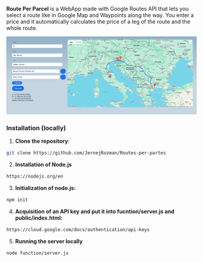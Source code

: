 
**Route Per Parcel** is a WebApp made with Google Routes API that lets you select a route like in Google Map and Waypoints along the way. You enter a price and it automatically calculates the price of a leg of the route and the whole route.

<p align="center">
  <img src="webapp.png" width="900" lenght="900"/>
</p>


### Installation (locally)

1. **Clone the repository**:
```bash
git clone https://github.com/JernejRozman/Routes-per-partes
```
2. **Installation of Node.js**
```bash
https://nodejs.org/en
```   
3. **Initialization of node.js:**
```bash
npm init
```
4. **Acquisition of an API key and put it into fucntion/server.js and public/index.html:**
```bash
https://cloud.google.com/docs/authentication/api-keys
```
5. **Running the server locally**
```bash
node function/server.js
```

